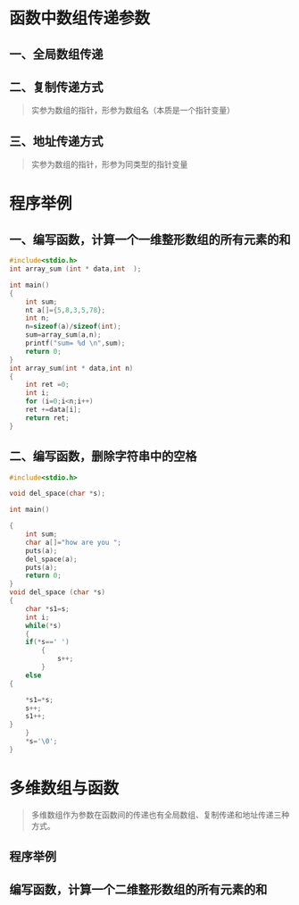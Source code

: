 # 函数中数组传递参数  

## 一、全局数组传递  

## 二、复制传递方式  

> 实参为数组的指针，形参为数组名（本质是一个指针变量）  

## 三、地址传递方式  

> 实参为数组的指针，形参为同类型的指针变量  
  
# 程序举例  

## 一、编写函数，计算一个一维整形数组的所有元素的和  

```c
#include<stdio.h>
int array_sum (int * data,int  );

int main()
{
    int sum;
    nt a[]={5,8,3,5,78};
    int n;
    n=sizeof(a)/sizeof(int);
    sum=array_sum(a,n);
    printf("sum= %d \n",sum);
    return 0;
}
int array_sum(int * data,int n)
{
    int ret =0;
    int i;
    for (i=0;i<n;i++)
    ret +=data[i];
    return ret;
}

```

## 二、编写函数，删除字符串中的空格  

```C
#include<stdio.h>

void del_space(char *s);

int main()

{
	int sum;
	char a[]="how are you ";
	puts(a);
	del_space(a);	
	puts(a);	
	return 0;
}
void del_space (char *s)
{
	char *s1=s;
	int i;
	while(*s)
	{
	if(*s==' ')
		{
			s++;
		}
	else
{

	*s1=*s;
	s++;
	s1++;
}
	}
	*s='\0';
}

```

# 多维数组与函数  

> 多维数组作为参数在函数间的传递也有全局数组、复制传递和地址传递三种方式。  

## 程序举例  

## 编写函数，计算一个二维整形数组的所有元素的和  

```C

```
